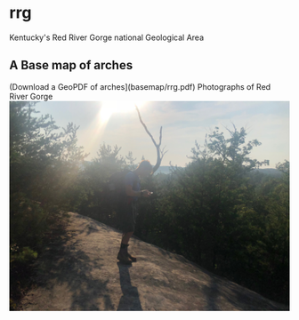# rrg
Kentucky's Red River Gorge national Geological Area
## A Base map of arches
(Download a GeoPDF of arches](basemap/rrg.pdf)
Photographs of Red River Gorge
![Cliff](cliff.jpg)


